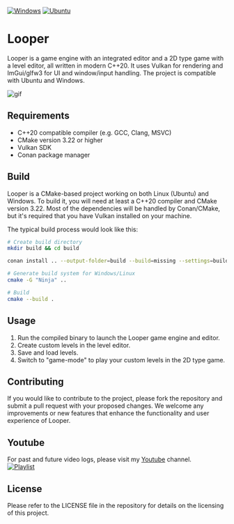 [![Windows](https://github.com/JacobDomagala/Looper/actions/workflows/windows.yml/badge.svg)](https://github.com/JacobDomagala/Looper/actions/workflows/windows.yml?query=branch%3Amaster)
[![Ubuntu](https://github.com/JacobDomagala/Looper/actions/workflows/ubuntu.yml/badge.svg)](https://github.com/JacobDomagala/Looper/actions/workflows/ubuntu.yml?query=branch%3Amaster)

# Looper
Looper is a game engine with an integrated editor and a 2D type game with a level editor, all written in modern C++20. It uses Vulkan for rendering and ImGui/glfw3 for UI and window/input handling. The project is compatible with Ubuntu and Windows.

![gif](https://raw.githubusercontent.com/wiki/JacobDomagala/Looper/Looper_github.gif)

## Requirements
- C++20 compatible compiler (e.g. GCC, Clang, MSVC)
- CMake version 3.22 or higher
- Vulkan SDK
- Conan package manager

## Build
Looper is a CMake-based project working on both Linux (Ubuntu) and Windows. To build it, you will need at least a C++20 compiler and CMake version 3.22. Most of the dependencies will be handled by Conan/CMake, but it's required that you have Vulkan installed on your machine.

The typical build process would look like this:

```bash
# Create build directory
mkdir build && cd build

conan install .. --output-folder=build --build=missing --settings=build_type=Release

# Generate build system for Windows/Linux
cmake -G "Ninja" ..

# Build
cmake --build .
```

## Usage
1. Run the compiled binary to launch the Looper game engine and editor.
2. Create custom levels in the level editor.
3. Save and load levels.
4. Switch to "game-mode" to play your custom levels in the 2D type game.

## Contributing
If you would like to contribute to the project, please fork the repository and submit a pull request with your proposed changes. We welcome any improvements or new features that enhance the functionality and user experience of Looper.

## Youtube
For past and future video logs, please visit my [Youtube](https://www.youtube.com/watch?v=Qh-vOKMPQGQ&list=PLRLVUsGGaSH-s0A_2w_eo2LQEfTZuqi7Y) channel. <br>
[![Playlist](https://img.youtube.com/vi/cyZFLKrvoPc/0.jpg)](https://www.youtube.com/watch?v=cyZFLKrvoPc&list=PLRLVUsGGaSH-s0A_2w_eo2LQEfTZuqi7Y "YouTube Playlist")

## License
Please refer to the LICENSE file in the repository for details on the licensing of this project.

